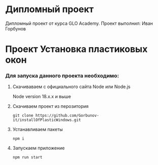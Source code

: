 # Дипломный проект
Дипломный проект от курса GLO Academy.
Проект выполнил: Иван Горбунов

# Проект Установка пластиковых окон

### Для запуска данного проекта необходимо:
1. Скачиваваем с официального сайта Node или Node.js
   
   Node version 18.x.x и выше
   
3. Скачиваем проект из перозитория

   ```
   git clone https://github.com/Gorbunov-it/installOfPlasticWindows.git

   ```
   
4. Устанавливаем пакеты
   ```
   npm i
   
   ```
   
5. Запускаем приложение
   ```
   npm run start

   ```
